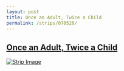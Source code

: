 ```yaml
---
layout: post
title: Once an Adult, Twice a Child
permalink: /strips/070520/
---
```


## [Once an Adult, Twice a Child](/strips/070520/)

<a href='../images/ph070520.gif'><img src='../images/ph070520.gif' alt='Strip Image' /></a>


<!-- include copyright-strip.html -->